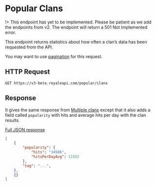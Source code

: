 # Popular Clans

!> This endpoint has yet to be implemented. Please be patient as we add the endpoints from v2. The endpoint will return a 501 Not Implemented error.

This endpoint returns statistics about how often a clan’s data has been requested from the API.

You may want to use [pagination](pagination) for this request.

## HTTP Request

`GET https://v3-beta.royaleapi.com/popular/clans`

## Response

It gives the same response from [Multiple clans](/endpoints/clan?id=multiple-clans) except that it also adds a field called `popularity` with hits and average hits per day with the clan results.

<a href="/json/popular_clans.json">Full JSON response</a>

```json
[
    {
        "popularity": {
            "hits": "34506",
            "hitsPerDayAvg": 11502
        },
        "tag": "...",
    },
    {}
]
```
